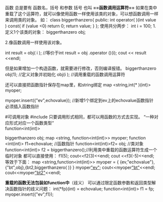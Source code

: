 函数 总是要有  函数名，括号 和参数
括号 也叫   **==函数调用运算符==**
如果在类中重载了这个运算符，就可以像使用函数一样使用该类的对象，可以想函数调用一样来调用类的对象。
如：
class biggerthanzero{
public:
	int operator( )(int value ) const{
		if (value <0) return 0;
		return value;
	}
};
使用共分两步：
int i = 100;
1.定义1个该类的对象：
biggerthanzero obj;

2.像函数调用一样使用该对象。

int result = obj( i );            //等价于int result = obj .operator ()(i);
cout << result <<endl;

但是如果增加一个构造函数，就需要进行修改，否则编译报错。
biggerthanzero obj(1);      //定义对象并初始化
obj(i );                 //调用重载的函数调用运算符

还可以直接把函数指针保存在map里，和string绑定
map <string,int(* )(int)> myoper;

myoper.insert({"ev",echovalue});        //新增1个绑定到ev上的echovalue函数指针
必须插入函数指针

#可调用对象
\#include <funtional>
只要调用形式相同，都可以用函数的方式去实现。
“一种对应形式对应一个函数类型“  
function<int(int)>

biggerthanzero obj;
	map <string, function<int(int)>> myoper;
	function <int(int)> f1=echovalue;  //函数指针
	function<int(int)>f2= obj;              //类对象
	function<int(int)> f2 = biggerthanzero();//利用类中重载的函数运算符生成一个临时对象
都可以直接使用：
	f1(5);
	cout<<f2(3)<<endl;
	cout <<f3(-5)<<endl;
等效于下面：
	map <string,function<int(int)>> myoper = {
	{ev,"echovalue"},{"bt",obj},{bt2,biggerthanzero( )}
	}
	myoper["ev"](12);
	cout<<myoper["bt"](3)<<endl;
	cout<<myoper["bt2"](-5)<<endl;

**重载的函数无法包装如function中**（歧义）
可以通过限定函数参数和返回类型解决函数指针的歧义问题：
	int(*fp)(int) = echovalue;
	function<int(int)> f1 = fp;
	myoper.insert({"ev",f1});

